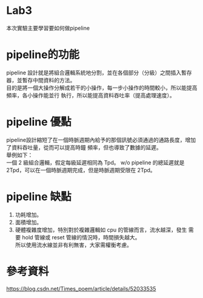 # Lab3
本次實驗主要學習要如何做pipeline
# pipeline的功能
pipeline 設計就是將組合邏輯系統地分割，並在各個部分（分級）之間插入暫存器，並暫存中間資料的方法。  
目的是將一個大操作分解成若干的小操作，每一步小操作的時間較小，所以能提高頻率，各小操作能並行 執行，所以能提高資料吞吐率（提高處理速度）。
# pipeline 優點
pipeline設計縮短了在一個時脈週期內給予的那個訊號必須通過的通路長度，增加了資料吞吐量，從而可以提高時鐘 頻率，但也導致了數據的延遲。  
舉例如下：   
一個 2 級組合邏輯，假定每級延遲相同為 Tpd。
w/o pipeline 的總延遲就是 2Tpd，可以在一個時脈週期完成，但是時脈週期受限在 2Tpd。  
# pipeline 缺點
1. 功耗增加。  
2. 面積增加。  
3. 硬體複雜度增加，特別對於複雜邏輯如 cpu 的管線而言，流水越深，發生 需要 hold 管線或 reset 管線的情況時，時間損失越大。  
所以使用流水線並非有利無害，大家需權衡考慮。
# 參考資料
https://blog.csdn.net/Times_poem/article/details/52033535
